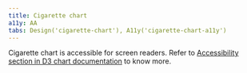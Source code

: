 ```yaml
---
title: Cigarette chart
a11y: AA
tabs: Design('cigarette-chart'), A11y('cigarette-chart-a11y')
---
```


Cigarette chart is accessible for screen readers. Refer to [Accessibility section in D3 chart documentation](/data-display/d3-chart/d3-chart-a11y) to know more.
